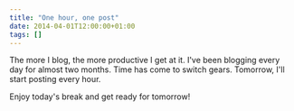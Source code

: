 ```yaml
---
title: "One hour, one post"
date: 2014-04-01T12:00:00+01:00
tags: []
---
```


The more I blog, the more productive I get at it. I've been blogging every day for almost two months. Time has come to switch gears. Tomorrow, I'll start posting every hour.

Enjoy today's break and get ready for tomorrow!
